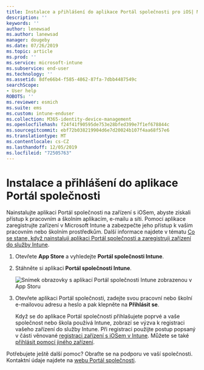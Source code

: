 ```yaml
---
title: Instalace a přihlášení do aplikace Portál společnosti pro iOS| Microsoft Docs
description: ''
keywords: ''
author: lenewsad
ms.author: lanewsad
manager: dougeby
ms.date: 07/26/2019
ms.topic: article
ms.prod: ''
ms.service: microsoft-intune
ms.subservice: end-user
ms.technology: ''
ms.assetid: 8dfe66b4-f585-4862-87fa-7dbb4487549c
searchScope:
- User help
ROBOTS: ''
ms.reviewer: esmich
ms.suite: ems
ms.custom: intune-enduser
ms.collection: M365-identity-device-management
ms.openlocfilehash: f24f41f90595de753e28bfed399e7f1ef678844c
ms.sourcegitcommit: ebf72b038219904d6e7d20024b107f4aa68f57e6
ms.translationtype: MT
ms.contentlocale: cs-CZ
ms.lasthandoff: 12/05/2019
ms.locfileid: "72505763"
---
```

# <a name="install-and-sign-in-to-the-company-portal-app"></a>Instalace a přihlášení do aplikace Portál společnosti

Nainstalujte aplikaci Portál společnosti na zařízení s iOSem, abyste získali přístup k pracovním a školním aplikacím, e-mailu a síti. Pomocí aplikace zaregistrujte zařízení v Microsoft Intune a zabezpečte jeho přístup k vašim pracovním nebo školním prostředkům. Další informace najdete v tématu [Co se stane, když nainstaluji aplikaci Portál společnosti a zaregistruji zařízení do služby Intune](what-happens-if-you-install-the-company-portal-app-and-enroll-your-device-in-intune-ios.md).

1. Otevřete **App Store** a vyhledejte **Portál společnosti Intune**.

2. Stáhněte si aplikaci **Portál společnosti Intune**.

    ![Snímek obrazovky s aplikací Portál společnosti Intune zobrazenou v App Storu](./media/cp-ios-redesign-after-1904.PNG)  

3. Otevřete aplikaci Portál společnosti, zadejte svou pracovní nebo školní e-mailovou adresu a heslo a pak klepněte na **Přihlásit se**.

    Když se do aplikace Portál společnosti přihlašujete poprvé a vaše společnost nebo škola používá Intune, zobrazí se výzva k registraci vašeho zařízení do služby Intune. Při registraci použijte postup popsaný v části věnované [registraci zařízení s iOSem v Intune](enroll-your-device-in-intune-ios.md). Můžete se také [přihlásit pomocí jiného zařízení](https://docs.microsoft.com/intune-user-help/sign-in-to-the-company-portal#sign-in-from-another-device).

Potřebujete ještě další pomoc? Obraťte se na podporu ve vaší společnosti. Kontaktní údaje najdete na [webu Portál společnosti](https://go.microsoft.com/fwlink/?linkid=2010980).
